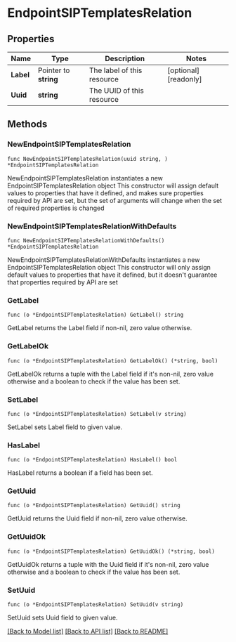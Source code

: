 # EndpointSIPTemplatesRelation

## Properties

Name | Type | Description | Notes
------------ | ------------- | ------------- | -------------
**Label** | Pointer to **string** | The label of this resource | [optional] [readonly]
**Uuid** | **string** | The UUID of this resource |

## Methods

### NewEndpointSIPTemplatesRelation

`func NewEndpointSIPTemplatesRelation(uuid string, ) *EndpointSIPTemplatesRelation`

NewEndpointSIPTemplatesRelation instantiates a new EndpointSIPTemplatesRelation object
This constructor will assign default values to properties that have it defined,
and makes sure properties required by API are set, but the set of arguments
will change when the set of required properties is changed

### NewEndpointSIPTemplatesRelationWithDefaults

`func NewEndpointSIPTemplatesRelationWithDefaults() *EndpointSIPTemplatesRelation`

NewEndpointSIPTemplatesRelationWithDefaults instantiates a new EndpointSIPTemplatesRelation object
This constructor will only assign default values to properties that have it defined,
but it doesn't guarantee that properties required by API are set

### GetLabel

`func (o *EndpointSIPTemplatesRelation) GetLabel() string`

GetLabel returns the Label field if non-nil, zero value otherwise.

### GetLabelOk

`func (o *EndpointSIPTemplatesRelation) GetLabelOk() (*string, bool)`

GetLabelOk returns a tuple with the Label field if it's non-nil, zero value otherwise
and a boolean to check if the value has been set.

### SetLabel

`func (o *EndpointSIPTemplatesRelation) SetLabel(v string)`

SetLabel sets Label field to given value.

### HasLabel

`func (o *EndpointSIPTemplatesRelation) HasLabel() bool`

HasLabel returns a boolean if a field has been set.

### GetUuid

`func (o *EndpointSIPTemplatesRelation) GetUuid() string`

GetUuid returns the Uuid field if non-nil, zero value otherwise.

### GetUuidOk

`func (o *EndpointSIPTemplatesRelation) GetUuidOk() (*string, bool)`

GetUuidOk returns a tuple with the Uuid field if it's non-nil, zero value otherwise
and a boolean to check if the value has been set.

### SetUuid

`func (o *EndpointSIPTemplatesRelation) SetUuid(v string)`

SetUuid sets Uuid field to given value.

[[Back to Model list]](../README.md#documentation-for-models) [[Back to API list]](../README.md#documentation-for-api-endpoints) [[Back to README]](../README.md)
